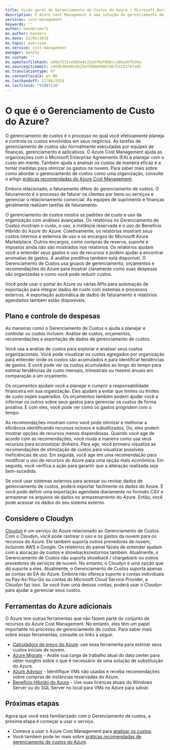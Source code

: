 ```yaml
---
title: Visão geral do Gerenciamento de Custos do Azure | Microsoft Docs
description: O Azure Cost Management é uma solução de gerenciamento de custos que ajuda a monitorar e controlar os gastos do Azure e otimizar o uso de recursos.
services: cost-management
keywords: ''
author: bandersmsft
ms.author: banders
ms.date: 12/05/2018
ms.topic: overview
ms.service: cost-management
manager: benshy
ms.custom: ''
ms.openlocfilehash: a90ef531cedb5e4c32a8f0af8b6cca86a93fb39a
ms.sourcegitcommit: 2469b30e00cbb25efd98e696b7dbf51253767a05
ms.translationtype: HT
ms.contentlocale: pt-BR
ms.lasthandoff: 12/06/2018
ms.locfileid: "52997116"
---
```

# <a name="what-is-azure-cost-management"></a>O que é o Gerenciamento de Custo do Azure?

O gerenciamento de custos é o processo no qual você efetivamente planeja e controla os custos envolvidos em seus negócios. As tarefas de gerenciamento de custos são normalmente executadas por equipes de finanças, gerenciamento e aplicativos. O Azure Cost Management ajuda as organizações com o Microsoft Enterprise Agreements (EA) a planejar com o custo em mente. Também ajuda a analisar os custos de maneira eficaz e a tomar medidas para otimizar os gastos na nuvem. Para saber mais sobre como abordar o gerenciamento de custos como uma organização, consulte o artigo [práticas recomendadas do Azure Cost Management](cost-mgt-best-practices.md).

Embora relacionado, o faturamento difere do gerenciamento de custos. O faturamento é o processo de faturar os clientes por bens ou serviços e gerenciar o relacionamento comercial.  As equipes de suprimento e finanças geralmente realizam tarefas de faturamento.

O gerenciamento de custos mostra os padrões de custo e uso da organização com análises avançadas. Os relatórios no Gerenciamento de Custos mostram o custo, o uso, a instância reservada e o uso do Benefício Híbrido do Azure do Azure. Coletivamente, os relatórios mostram seus custos internos e externos de uso e os encargos do Microsoft Azure Marketplace. Outros encargos, como compras de reserva, suporte e impostos ainda não são mostrados nos relatórios. Os relatórios ajudam você a entender seus gastos e uso de recursos e podem ajudar a encontrar anomalias de gastos. A análise preditiva também está disponível. O Gerenciamento de Custos usa grupos de gerenciamento, orçamentos e recomendações do Azure para mostrar claramente como suas despesas são organizadas e como você pode reduzir custos.

Você pode usar o portal do Azure ou várias APIs para automação de exportação para integrar dados de custo com sistemas e processos externos. A exportação automática de dados de faturamento e relatórios agendados também estão disponíveis.

## <a name="plan-and-control-expenses"></a>Plano e controle de despesas

As maneiras como o Gerenciamento de Custos o ajuda a planejar e controlar os custos incluem: Análise de custos, orçamentos, recomendações e exportação de dados de gerenciamento de custos.

Você usa a análise de custos para explorar e analisar seus custos organizacionais. Você pode visualizar os custos agregados por organização para entender onde os custos são acumulados e para identificar tendências de gastos. E você pode ver os custos acumulados ao longo do tempo para estimar tendências de custo mensais, trimestrais ou mesmo anuais em comparação a um orçamento.

Os orçamentos ajudam você a planejar e cumprir a responsabilidade financeira em sua organização. Eles ajudam a evitar que limites ou limites de custo sejam superados. Os orçamentos também podem ajudar você a informar os outros sobre seus gastos para gerenciar os custos de forma proativa. E com eles, você pode ver como os gastos progridem com o tempo.

As recomendações mostram como você pode otimizar e melhorar a eficiência identificando recursos ociosos e subutilizados. Ou, eles podem mostrar opções de recursos menos dispendiosas. Quando você age de acordo com as recomendações, você muda a maneira como usa seus recursos para economizar dinheiro. Para agir, você primeiro visualiza as recomendações de otimização de custos para visualizar possíveis ineficiências de uso. Em seguida, você age em uma recomendação para modificar o uso de recursos do Azure para uma opção mais econômica. Em seguida, você verifica a ação para garantir que a alteração realizada seja bem-sucedida.

Se você usar sistemas externos para acessar ou revisar dados de gerenciamento de custos, poderá exportar facilmente os dados do Azure. E você pode definir uma exportação agendada diariamente no formato CSV e armazenar os arquivos de dados no armazenamento do Azure. Então, você pode acessar os dados do seu sistema externo.

## <a name="consider-cloudyn"></a>Considere o Cloudyn

[Cloudyn](overview.md) é um serviço do Azure relacionado ao Gerenciamento de Custos. Com o Cloudyn, você pode rastrear o uso e os gastos da nuvem para os recursos do Azure. Ele também suporta outros provedores de nuvem, incluindo AWS e Google. Os relatórios do painel fáceis de entender ajudam com a alocação de custos e showbacks/estornos também. Atualmente, o Gerenciamento de Custos não suporta showback / chargeback ou outros provedores de serviços de nuvem. No entanto, o Cloudyn é uma opção que _dá_ suporte a eles. Atualmente, o Gerenciamento de Custos suporta apenas as contas do EA do Azure. Embora não ofereça suporte a contas individuais ou Pay-As-You-Go ou contas do Microsoft Cloud Service Provider, a Cloudyn faz isso. Se você tiver uma dessas contas, poderá usar o Cloudyn para ajudar a gerenciar seus custos.

## <a name="additional-azure-tools"></a>Ferramentas do Azure adicionais

O Azure tem outras ferramentas que não fazem parte do conjunto de recursos do Azure Cost Management. No entanto, eles têm um papel importante no processo de gerenciamento de custos. Para saber mais sobre essas ferramentas, consulte os links a seguir.

- [Calculadora de preço do Azure](https://azure.microsoft.com/pricing/calculator/): use essa ferramenta para estimar seus custos iniciais de nuvem.
- [Azure Migrate](../migrate/migrate-overview.md) - Avalie sua carga de trabalho atual do data center para obter insights sobre o que é necessário de uma solução de substituição do Azure.
- [Azure Advisor](../advisor/advisor-overview.md) - Identifique VMs não usadas e receba recomendações sobre compras de instâncias reservadas do Azure.
- [Benefício Híbrido do Azure](https://azure.microsoft.com/pricing/hybrid-benefit/) - Use suas licenças atuais do Windows Server ou do SQL Server no local para VMs no Azure para salvar.


## <a name="next-steps"></a>Próximas etapas

Agora que você está familiarizado com o Gerenciamento de custos, a próxima etapa é começar a usar o serviço.

- Comece a usar o Azure Cost Management para [analisar os custos](quick-acm-cost-analysis.md).
- Você também pode ler mais sobre [práticas recomendadas de gerenciamento de custos do Azure](cost-mgt-best-practices.md).
